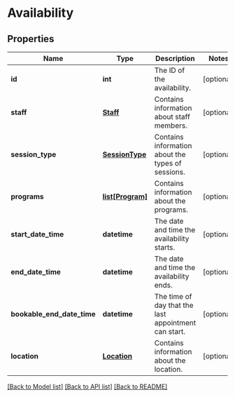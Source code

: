 # Availability

## Properties
Name | Type | Description | Notes
------------ | ------------- | ------------- | -------------
**id** | **int** | The ID of the availability. | [optional] 
**staff** | [**Staff**](Staff.md) | Contains information about staff members. | [optional] 
**session_type** | [**SessionType**](SessionType.md) | Contains information about the types of sessions. | [optional] 
**programs** | [**list[Program]**](Program.md) | Contains information about the programs. | [optional] 
**start_date_time** | **datetime** | The date and time the availability starts. | [optional] 
**end_date_time** | **datetime** | The date and time the availability ends. | [optional] 
**bookable_end_date_time** | **datetime** | The time of day that the last appointment can start. | [optional] 
**location** | [**Location**](Location.md) | Contains information about the location. | [optional] 

[[Back to Model list]](../README.md#documentation-for-models) [[Back to API list]](../README.md#documentation-for-api-endpoints) [[Back to README]](../README.md)


